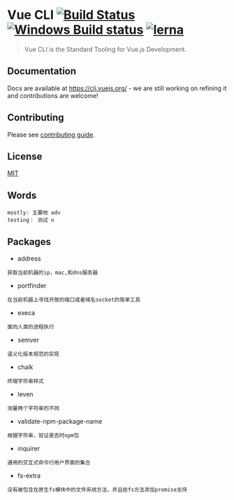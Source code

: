 # Vue CLI [![Build Status](https://circleci.com/gh/vuejs/vue-cli/tree/dev.svg?style=shield)](https://circleci.com/gh/vuejs/vue-cli/tree/dev) [![Windows Build status](https://ci.appveyor.com/api/projects/status/rkpafdpdwie9lqx0/branch/dev?svg=true)](https://ci.appveyor.com/project/yyx990803/vue-cli/branch/dev) [![lerna](https://img.shields.io/badge/maintained%20with-lerna-cc00ff.svg)](https://lerna.js.org/)


> Vue CLI is the Standard Tooling for Vue.js Development.

## Documentation

Docs are available at https://cli.vuejs.org/ - we are still working on refining it and contributions are welcome!

## Contributing

Please see [contributing guide](https://github.com/vuejs/vue-cli/blob/dev/.github/CONTRIBUTING.md).

## License

[MIT](https://github.com/vuejs/vue-cli/blob/dev/LICENSE)

## Words
```
mostly: 主要地 adv
testing： 测试 n

```

## Packages

- address
```
获取当前机器的ip，mac,和dns服务器
```

- portfinder
```
在当前机器上寻找开放的端口或者域名socket的简单工具
```

- execa
```
面向人类的进程执行
```

- semver
```
语义化版本规范的实现
```

- chalk
```
终端字符串样式
```

- leven
```
测量两个字符串的不同
```
 
- validate-npm-package-name
```
根据字符串，验证是否时npm包
```

- inquirer
```
通用的交互式命令行用户界面的集合
```

- fs-extra
```
没有被包含在原生fs模块中的文件系统方法，并且给fs方法添加promise支持
```